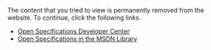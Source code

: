 <html dir="LTR" xmlns:mshelp="http://msdn.microsoft.com/mshelp" xmlns:ddue="http://ddue.schemas.microsoft.com/authoring/2003/5" xmlns:xlink="http://www.w3.org/1999/xlink" xmlns:tool="http://www.microsoft.com/tooltip">
  <head>
      <meta http-equiv="Content-Type" content="text/html; CHARSET=utf-8" />
      <title>Content Removed</title>
      <meta name="robots" content="nonindex,nofollow" />
      <meta name="Language" content="en-us" />
      <xml>
        <mshelp:attr name="AssetID" value="9a25d1c6-8946-49f9-b837-7d46a3f87317" />
        <mshelp:attr name="Locale" value="en-us" />
      </xml>
  </head>
  <body>
    <p>The content that you tried to view is permanently removed from the website. To continue, click the following links.</p>  
    <ul>
      <li>
        <a href="http://msdn.microsoft.com/en-us/openspecifications/default.aspx">Open Specifications Developer Center</a>
      </li>
      <li>
        <a href="http://msdn.microsoft.com/en-us/library/dd208104.aspx">Open Specifications in the MSDN Library</a>
      </li>
    </ul>
  </body>
</html>